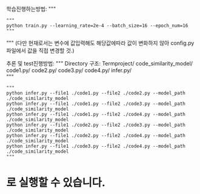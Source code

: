 학습진행하는방법:
"""

    """
    python train.py --learning_rate=2e-4 --batch_size=16 --epoch_num=16
    """
"""
(다만 현재로서는 변수에 값입력해도 해당값에따라 값이 변화하지 않아 config.py파일에서 값을 직접 변경할 것.)


추론 및 test진행방법:
    """
    Directory 구조:
    Termproject/
        code_similarity_model/
        code1.py/
        code2.py/
        code3.py/
        code4.py/
        infer.py/    
    """
    
    
    
    """
    python infer.py --file1 ./code1.py --file2 ./code2.py --model_path ./code_similarity_model
    python infer.py --file1 ./code1.py --file2 ./code3.py --model_path ./code_similarity_model
    python infer.py --file1 ./code1.py --file2 ./code4.py --model_path ./code_similarity_model
    python infer.py --file1 ./code2.py --file2 ./code3.py --model_path ./code_similarity_model
    python infer.py --file1 ./code2.py --file2 ./code4.py --model_path ./code_similarity_model
    python infer.py --file1 ./code3.py --file2 ./code4.py --model_path ./code_similarity_model
    """
#  로 실행할 수 있습니다.
